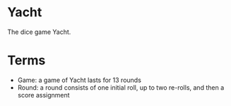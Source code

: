 # Yacht

The dice game Yacht.

# Terms

* Game: a game of Yacht lasts for 13 rounds
* Round: a round consists of one initial roll, up to two re-rolls, and then a score assignment
